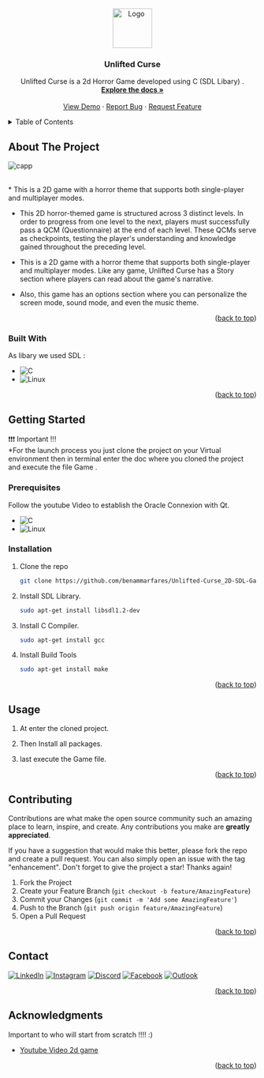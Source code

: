 
<a  align="center" name="readme-top"></a>

<!-- PROJECT LOGO -->
<br />
<div align="center">
    <img src="https://github.com/benammarfares/Unlifted-Curse_2D-SDL-Game/assets/99650831/ee14aff5-353d-481f-9dee-9c911dd32561" alt="Logo" width="80" height="80">


  <h3 align="center">Unlifted Curse</h3>

  <p align="center">
      Unlifted Curse is a 2d Horror Game developed using C (SDL Libary) .
    <br />
    <a href="https://github.com/benammarfares/Charging_Station_App"><strong>Explore the docs »</strong></a>
    <br />
    <br />
    <a href="https://github.com/benammarfares/Unlifted-Curse_2D-SDL-Game">View Demo</a>
    ·
    <a href="https://github.com/benammarfares/Unlifted-Curse_2D-SDL-Game/issues/new?labels=bug&template=bug-report---.md">Report Bug</a>
    ·
    <a href="https://github.com/benammarfares/Unlifted-Curse_2D-SDL-Game/issues/new?labels=enhancement&template=feature-request---.md">Request Feature</a>
  </p>
</div>



<!-- TABLE OF CONTENTS -->
<details>
  <summary>Table of Contents</summary>
  <ol>
    <li>
      <a href="#about-the-project">About The Project</a>
      <ul>
        <li><a href="#built-with">Built With</a></li>
      </ul>
    </li>
    <li>
      <a href="#getting-started">Getting Started</a>
      <ul>
        <li><a href="#prerequisites">Prerequisites</a></li>
        <li><a href="#installation">Installation</a></li>
      </ul>
    </li>
    <li><a href="#usage">Usage</a></li>
    <li><a href="#contributing">Contributing</a></li>
    <li><a href="#contact">Contact</a></li>
    <li><a href="#acknowledgments">Acknowledgments</a></li>
  </ol>
</details>



<!-- ABOUT THE PROJECT -->
## About The Project
![capp](https://github.com/benammarfares/Unlifted-Curse_2D-SDL-Game/assets/99650831/779fb830-bb31-42b3-805b-94251335cd4d)

<br>
* This is a 2D game with a horror theme that supports both single-player and multiplayer modes.

  * This 2D horror-themed game is structured across 3 distinct levels. In order to progress from one level to the next, players must successfully pass a QCM (Questionnaire) at the end of each 
     level. These QCMs serve as checkpoints, testing the player's understanding and knowledge gained throughout the preceding level.

  * This is a 2D game with a horror theme that supports both single-player and multiplayer modes. Like any game, Unlifted Curse has a Story section where players can read about the game's narrative.

  * Also, this game has an options section where you can personalize the screen mode, sound mode, and even the music theme.

    
<p align="right">(<a href="#readme-top">back to top</a>)</p>



### Built With

As libary we used SDL :<br>

* ![C](https://img.shields.io/badge/c-%2300599C.svg?style=for-the-badge&logo=c&logoColor=white)
* ![Linux](https://img.shields.io/badge/Linux-FCC624?style=for-the-badge&logo=linux&logoColor=black)

<p align="right">(<a href="#readme-top">back to top</a>)</p>



<!-- GETTING STARTED -->
## Getting Started

❗❗❗ Important !!! <br>
 *For the launch process you just clone the project on your Virtual environment then in terminal enter the doc where you cloned the project and execute the file Game .<br>


### Prerequisites

Follow the youtube Video to establish the Oracle Connexion with Qt.

* ![C](https://img.shields.io/badge/c-%2300599C.svg?style=for-the-badge&logo=c&logoColor=white)
* ![Linux](https://img.shields.io/badge/Linux-FCC624?style=for-the-badge&logo=linux&logoColor=black)



### Installation

1. Clone the repo
   ```sh
   git clone https://github.com/benammarfares/Unlifted-Curse_2D-SDL-Game.git
   ```
2. Install SDL Library.
   ```sh
   sudo apt-get install libsdl1.2-dev
   ``` 
3. Install C Compiler.
   ```sh
   sudo apt-get install gcc
   ``` 
4. Install Build Tools<br>
   ```sh
   sudo apt-get install make
   ``` 

   
<p align="right">(<a href="#readme-top">back to top</a>)</p>



<!-- USAGE EXAMPLES -->
## Usage

1. At enter the cloned project.

2. Then Install all packages.
       
3. last execute the Game file.
    
<p align="right">(<a href="#readme-top">back to top</a>)</p>


<!-- CONTRIBUTING -->
## Contributing

Contributions are what make the open source community such an amazing place to learn, inspire, and create. Any contributions you make are **greatly appreciated**.

If you have a suggestion that would make this better, please fork the repo and create a pull request. You can also simply open an issue with the tag "enhancement".
Don't forget to give the project a star! Thanks again!

1. Fork the Project
2. Create your Feature Branch (`git checkout -b feature/AmazingFeature`)
3. Commit your Changes (`git commit -m 'Add some AmazingFeature'`)
4. Push to the Branch (`git push origin feature/AmazingFeature`)
5. Open a Pull Request

<p align="right">(<a href="#readme-top">back to top</a>)</p>


<!-- CONTACT -->
## Contact

 <a href="https://www.linkedin.com/in/fares-ben-ammar-14b8b3226/">
                <img alt="LinkedIn" title="Discord" src="https://img.shields.io/badge/linkedin-%230077B5.svg?style=for-the-badge&logo=linkedin&logoColor=white"/></a> 
    <a href="https://www.instagram.com/fares.ben.ammar/?hl=fr">
                <img alt="Instagram" title="Instagram" src="https://img.shields.io/badge/Instagram-%23E4405F.svg?style=for-the-badge&logo=Instagram&logoColor=white"/></a>
        <a href="https://discord.gg/farou1747">
                    <img alt="Discord" title="Discord" src="https://img.shields.io/badge/Discord-%235865F2.svg?style=for-the-badge&logo=discord&logoColor=white"/></a> 
            <a href="https://facebook.com/https://www.facebook.com/faroutiti.benammar/">
                    <img alt="Facebook" title="Facebook" src="https://img.shields.io/badge/Facebook-%231877F2.svg?style=for-the-badge&logo=Facebook&logoColor=white"/></a> 
    <a href="mailto:benammar.Fares@esprit.tn">
    <img alt="Outlook" title="Outlook" src="https://img.shields.io/badge/Microsoft_Outlook-0078D4?style=for-the-badge&logo=microsoft-outlook&logoColor=white"/>



<p align="right">(<a href="#readme-top">back to top</a>)</p>



<!-- ACKNOWLEDGMENTS -->
## Acknowledgments

Important to who will start from scratch !!!! :)

* [Youtube Video 2d game](https://www.youtube.com/watch?v=KsG6dJlLBDw&list=PL2RPjWnJduNmXHRYwdtublIPdlqocBoLS)
<p align="right">(<a href="#readme-top">back to top</a>)</p>





